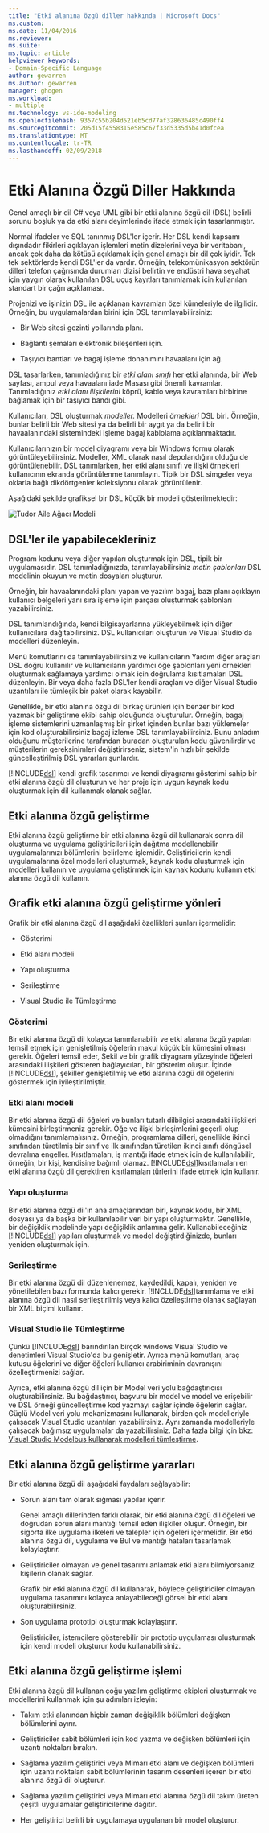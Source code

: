 ```yaml
---
title: "Etki alanına özgü diller hakkında | Microsoft Docs"
ms.custom: 
ms.date: 11/04/2016
ms.reviewer: 
ms.suite: 
ms.topic: article
helpviewer_keywords:
- Domain-Specific Language
author: gewarren
ms.author: gewarren
manager: ghogen
ms.workload:
- multiple
ms.technology: vs-ide-modeling
ms.openlocfilehash: 9357c55b204d521eb5cd77af328636485c490ff4
ms.sourcegitcommit: 205d15f4558315e585c67f33d5335d5b41d0fcea
ms.translationtype: MT
ms.contentlocale: tr-TR
ms.lasthandoff: 02/09/2018
---
```

# <a name="about-domain-specific-languages"></a>Etki Alanına Özgü Diller Hakkında

Genel amaçlı bir dil C# veya UML gibi bir etki alanına özgü dil (DSL) belirli sorunu boşluk ya da etki alanı deyimlerinde ifade etmek için tasarlanmıştır.  
  
Normal ifadeler ve SQL tanınmış DSL'ler içerir. Her DSL kendi kapsamı dışındadır fikirleri açıklayan işlemleri metin dizelerini veya bir veritabanı, ancak çok daha da kötüsü açıklamak için genel amaçlı bir dil çok iyidir. Tek tek sektörlerde kendi DSL'ler da vardır. Örneğin, telekomünikasyon sektörün dilleri telefon çağrısında durumları dizisi belirtin ve endüstri hava seyahat için yaygın olarak kullanılan DSL uçuş kayıtları tanımlamak için kullanılan standart bir çağrı açıklaması.  
  
Projenizi ve işinizin DSL ile açıklanan kavramları özel kümeleriyle de ilgilidir. Örneğin, bu uygulamalardan birini için DSL tanımlayabilirsiniz:  
  
-   Bir Web sitesi gezinti yollarında planı.  
  
-   Bağlantı şemaları elektronik bileşenleri için.  
  
-   Taşıyıcı bantları ve bagaj işleme donanımını havaalanı için ağ.  
  
DSL tasarlarken, tanımladığınız bir *etki alanı sınıfı* her etki alanında, bir Web sayfası, ampul veya havaalanı iade Masası gibi önemli kavramlar. Tanımladığınız *etki alanı ilişkilerini* köprü, kablo veya kavramları birbirine bağlamak için bir taşıyıcı bandı gibi.  
  
Kullanıcıları, DSL oluşturmak *modeller.* Modelleri *örnekleri* DSL biri. Örneğin, bunlar belirli bir Web sitesi ya da belirli bir aygıt ya da belirli bir havaalanındaki sistemindeki işleme bagaj kablolama açıklanmaktadır.  
  
Kullanıcılarınızın bir model diyagramı veya bir Windows formu olarak görüntüleyebilirsiniz. Modeller, XML olarak nasıl depolandığını olduğu de görüntülenebilir. DSL tanımlarken, her etki alanı sınıfı ve ilişki örnekleri kullanıcının ekranda görüntülenme tanımlayın. Tipik bir DSL simgeler veya oklarla bağlı dikdörtgenler koleksiyonu olarak görüntülenir.  
  
Aşağıdaki şekilde grafiksel bir DSL küçük bir modeli gösterilmektedir:  
  
![Tudor Aile Ağacı Modeli](../modeling/media/tudor_familytreemodel.png "Tudor_FamilyTreeModel")  
  
## <a name="what-you-can-do-with-dsls"></a>DSL'ler ile yapabilecekleriniz  

Program kodunu veya diğer yapıları oluşturmak için DSL, tipik bir uygulamasıdır. DSL tanımladığınızda, tanımlayabilirsiniz *metin şablonları* DSL modelinin okuyun ve metin dosyaları oluşturur.  
  
Örneğin, bir havaalanındaki planı yapan ve yazılım bagaj, bazı planı açıklayın kullanıcı belgeleri yanı sıra işleme için parçası oluşturmak şablonları yazabilirsiniz.  
  
DSL tanımlandığında, kendi bilgisayarlarına yükleyebilmek için diğer kullanıcılara dağıtabilirsiniz. DSL kullanıcıları oluşturun ve Visual Studio'da modelleri düzenleyin.  
  
Menü komutlarını da tanımlayabilirsiniz ve kullanıcıların Yardım diğer araçları DSL doğru kullanılır ve kullanıcıların yardımcı öğe şablonları yeni örnekleri oluşturmak sağlamaya yardımcı olmak için doğrulama kısıtlamaları DSL düzenleyin. Bir veya daha fazla DSL'ler kendi araçları ve diğer Visual Studio uzantıları ile tümleşik bir paket olarak kayabilir.  
  
Genellikle, bir etki alanına özgü dil birkaç ürünleri için benzer bir kod yazmak bir geliştirme ekibi sahip olduğunda oluşturulur. Örneğin, bagaj işleme sistemlerini uzmanlaşmış bir şirket içinden bunlar bazı yüklemeler için kod oluşturabilirsiniz bagaj izleme DSL tanımlayabilirsiniz. Bunu anladım olduğunu müşterilerine tarafından buradan oluşturulan kodu güvenilirdir ve müşterilerin gereksinimleri değiştirirseniz, sistem'in hızlı bir şekilde güncelleştirilmiş DSL yararları şunlardır.  
  
[!INCLUDE[dsl](../modeling/includes/dsl_md.md)] kendi grafik tasarımcı ve kendi diyagramı gösterimi sahip bir etki alanına özgü dil oluşturun ve her proje için uygun kaynak kodu oluşturmak için dil kullanmak olanak sağlar.  
  
## <a name="domain-specific-development"></a>Etki alanına özgü geliştirme

Etki alanına özgü geliştirme bir etki alanına özgü dil kullanarak sonra dil oluşturma ve uygulama geliştiricileri için dağıtma modellenebilir uygulamalarınızı bölümlerini belirleme işlemidir. Geliştiricilerin kendi uygulamalarına özel modelleri oluşturmak, kaynak kodu oluşturmak için modelleri kullanın ve uygulama geliştirmek için kaynak kodunu kullanın etki alanına özgü dil kullanın.  

## <a name="aspects-of-graphical-domain-specific-development"></a>Grafik etki alanına özgü geliştirme yönleri

Grafik bir etki alanına özgü dil aşağıdaki özellikleri şunları içermelidir:  
  
- Gösterimi  
  
- Etki alanı modeli  
  
- Yapı oluşturma  
  
- Serileştirme  
  
- Visual Studio ile Tümleştirme  
  
### <a name="notation"></a>Gösterimi

Bir etki alanına özgü dil kolayca tanımlanabilir ve etki alanına özgü yapıları temsil etmek için genişletilmiş öğelerin makul küçük bir kümesini olması gerekir. Öğeleri temsil eder, Şekil ve bir grafik diyagram yüzeyinde öğeleri arasındaki ilişkileri gösteren bağlayıcıları, bir gösterim oluşur. İçinde [!INCLUDE[dsl](../modeling/includes/dsl_md.md)], şekiller genişletilmiş ve etki alanına özgü dil öğelerini göstermek için iyileştirilmiştir.  
  
### <a name="domain-model"></a>Etki alanı modeli

Bir etki alanına özgü dil öğeleri ve bunları tutarlı dilbilgisi arasındaki ilişkileri kümesini birleştirmeniz gerekir. Öğe ve ilişki birleşimlerini geçerli olup olmadığını tanımlamalısınız. Örneğin, programlama dilleri, genellikle ikinci sınıfından türetilmiş bir sınıf ve ilk sınıfından türetilen ikinci sınıfı döngüsel devralma engeller. Kısıtlamaları, iş mantığı ifade etmek için de kullanılabilir, örneğin, bir kişi, kendisine bağımlı olamaz. [!INCLUDE[dsl](../modeling/includes/dsl_md.md)]kısıtlamaları en etki alanına özgü dil gerektiren kısıtlamaları türlerini ifade etmek için kullanır.  
  
### <a name="artifact-generation"></a>Yapı oluşturma

Bir etki alanına özgü dil'ın ana amaçlarından biri, kaynak kodu, bir XML dosyası ya da başka bir kullanılabilir veri bir yapı oluşturmaktır. Genellikle, bir değişiklik modelinde yapı değişiklik anlamına gelir. Kullanabileceğiniz [!INCLUDE[dsl](../modeling/includes/dsl_md.md)] yapıları oluşturmak ve model değiştirdiğinizde, bunları yeniden oluşturmak için.  
  
### <a name="serialization"></a>Serileştirme

Bir etki alanına özgü dil düzenlenemez, kaydedildi, kapalı, yeniden ve yönetilebilen bazı formunda kalıcı gerekir. [!INCLUDE[dsl](../modeling/includes/dsl_md.md)]tanımlama ve etki alanına özgü dil nasıl serileştirilmiş veya kalıcı özelleştirme olanak sağlayan bir XML biçimi kullanır.  
  
### <a name="integration-with-visual-studio"></a>Visual Studio ile Tümleştirme

Çünkü [!INCLUDE[dsl](../modeling/includes/dsl_md.md)] barındırılan birçok windows Visual Studio ve denetimleri Visual Studio'da bu genişletir. Ayrıca menü komutları, araç kutusu öğelerini ve diğer öğeleri kullanıcı arabiriminin davranışını özelleştirmenizi sağlar.  
  
Ayrıca, etki alanına özgü dil için bir Model veri yolu bağdaştırıcısı oluşturabilirsiniz. Bu bağdaştırıcı, başvuru bir model ve model ve erişebilir ve DSL örneği güncelleştirme kod yazmayı sağlar içinde öğelerin sağlar. Güçlü Model veri yolu mekanizmasını kullanarak, birden çok modelleriyle çalışacak Visual Studio uzantıları yazabilirsiniz. Aynı zamanda modelleriyle çalışacak bağımsız uygulamalar da yazabilirsiniz. Daha fazla bilgi için bkz: [Visual Studio Modelbus kullanarak modelleri tümleştirme](../modeling/integrating-models-by-using-visual-studio-modelbus.md).  
  
## <a name="benefits-of-domain-specific-development"></a>Etki alanına özgü geliştirme yararları

Bir etki alanına özgü dil aşağıdaki faydaları sağlayabilir:  
  
- Sorun alanı tam olarak sığması yapılar içerir.  
  
     Genel amaçlı dillerinden farklı olarak, bir etki alanına özgü dil öğeleri ve doğrudan sorun alanı mantığı temsil eden ilişkiler oluşur. Örneğin, bir sigorta ilke uygulama ilkeleri ve talepler için öğeleri içermelidir. Bir etki alanına özgü dil, uygulama ve Bul ve mantığı hataları tasarlamak kolaylaştırır.  
  
- Geliştiriciler olmayan ve genel tasarımı anlamak etki alanı bilmiyorsanız kişilerin olanak sağlar.  
  
     Grafik bir etki alanına özgü dil kullanarak, böylece geliştiriciler olmayan uygulama tasarımını kolayca anlayabileceği görsel bir etki alanı oluşturabilirsiniz.  
  
- Son uygulama prototipi oluşturmak kolaylaştırır.  
  
     Geliştiriciler, istemcilere gösterebilir bir prototip uygulaması oluşturmak için kendi modeli oluşturur kodu kullanabilirsiniz.  
  
## <a name="the-process-of-domain-specific-development"></a>Etki alanına özgü geliştirme işlemi

Etki alanına özgü dil kullanan çoğu yazılım geliştirme ekipleri oluşturmak ve modellerini kullanmak için şu adımları izleyin:  
  
-   Takım etki alanından hiçbir zaman değişiklik bölümleri değişken bölümlerini ayırır.  
  
-   Geliştiriciler sabit bölümleri için kod yazma ve değişken bölümleri için uzantı noktaları bırakın.  
  
-   Sağlama yazılım geliştirici veya Mimarı etki alanı ve değişken bölümleri için uzantı noktaları sabit bölümlerinin tasarım desenleri içeren bir etki alanına özgü dil oluşturur.  
  
-   Sağlama yazılım geliştirici veya Mimarı etki alanına özgü dil takım üreten çeşitli uygulamalar geliştiricilerine dağıtır.  
  
-   Her geliştirici belirli bir uygulamaya uygulanan bir model oluşturur.